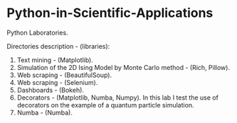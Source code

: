 # Python-in-Scientific-Applications
Python Laboratories.

Directories description - (libraries):

1. Text mining - (Matplotlib).
2. Simulation of the 2D Ising Model by Monte Carlo method - (Rich, Pillow).
3. Web scraping - (BeautifulSoup).
4. Web scraping - (Selenium).
5. Dashboards - (Bokeh).
6. Decorators - (Matplotlib, Numba, Numpy). In this lab I test the use of decorators on the example of a quantum particle simulation.
7. Numba - (Numba).
